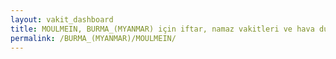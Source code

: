 ```yaml
---
layout: vakit_dashboard
title: MOULMEIN, BURMA_(MYANMAR) için iftar, namaz vakitleri ve hava durumu - ilçe/eyalet seç
permalink: /BURMA_(MYANMAR)/MOULMEIN/
---
```


<script type="text/javascript">
  var GLOBAL_COUNTRY = 'BURMA_(MYANMAR)';
  var GLOBAL_CITY = 'MOULMEIN';
  var GLOBAL_STATE = '';
  var lat = 72;
  var lon = 21;
</script>
